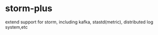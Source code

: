 storm-plus
==========

extend support for storm, including kafka,  stastd(metric), distributed log system,etc
